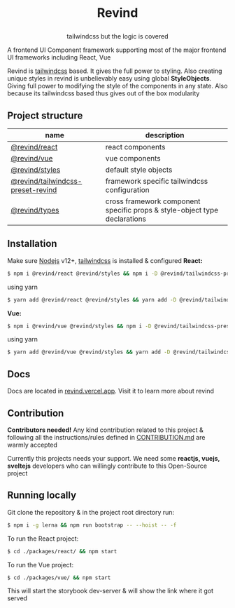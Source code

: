 <h1><p align="center">Revind</p></h1>
<p align="center">tailwindcss but the logic is covered</p>

A frontend UI Component framework supporting most of the major frontend UI frameworks including React, Vue

Revind is [tailwindcss](https://tailwindcss.com/) based. It gives the full power to styling. Also creating unique styles in revind is unbelievably easy using global **StyleObjects**. Giving full power to modifying the style of the components in any state. Also because its tailwindcss based thus gives out of the box modularity

## Project structure

| name                                                                                                                         | description                                                               |
| ---------------------------------------------------------------------------------------------------------------------------- | ------------------------------------------------------------------------- |
| [@revind/react](https://github.com/FotieMConstant/revind/tree/master/packages/react)                                         | react components                                                          |
| [@revind/vue](https://github.com/FotieMConstant/revind/tree/master/packages/vue)                                             | vue components                                                            |
| [@revind/styles](https://github.com/FotieMConstant/revind/tree/master/packages/styles)                                       | default style objects                                                     |
| [@revind/tailwindcss-preset-revind](https://github.com/FotieMConstant/revind/tree/master/packages/tailwindcss-preset-revind) | framework specific tailwindcss configuration                              |
| [@revind/types](https://github.com/FotieMConstant/revind/tree/master/packages/types)                                         | cross framework component specific props & style-object type declarations |

## Installation

Make sure [Nodejs](https://nodejs.org/) v12+, [tailwindcss](https://tailwindcss.com/docs/installation) is installed & configured
**React:**

```bash
$ npm i @revind/react @revind/styles && npm i -D @revind/tailwindcss-preset-revind
```

using yarn

```bash
$ yarn add @revind/react @revind/styles && yarn add -D @revind/tailwindcss-preset-revind
```

**Vue:**

```bash
$ npm i @revind/vue @revind/styles && npm i -D @revind/tailwindcss-preset-revind
```

using yarn

```bash
$ yarn add @revind/vue @revind/styles && yarn add -D @revind/tailwindcss-preset-revind
```

## Docs

Docs are located in [revind.vercel.app](http://revind.vercel.app/). Visit it to learn more about revind

## Contribution

**Contributors needed!**
Any kind contribution related to this project & following all the instructions/rules defined in [CONTRIBUTION.md](/CONTRIBUTION.md) are warmly accepted

Currently this projects needs your support. We need some **reactjs, vuejs, sveltejs** developers who can willingly contribute to this Open-Source project

## Running locally
Git clone the repository & in the project root directory run:
```bash
$ npm i -g lerna && npm run bootstrap -- --hoist -- -f
```

To run the React project:

```bash
$ cd ./packages/react/ && npm start 
```

To run the Vue project:

```bash
$ cd ./packages/vue/ && npm start 
```

This will start the storybook dev-server & will show the link where it got served
